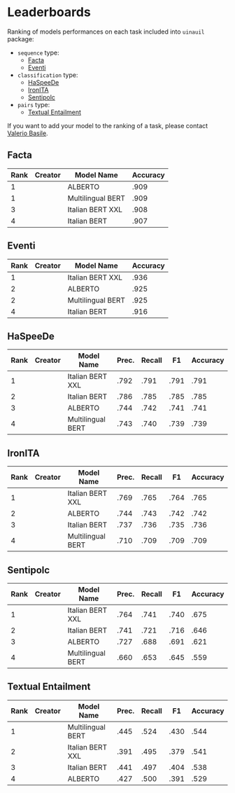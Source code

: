 # Leaderboards

Ranking of models performances on each task included into `uinauil` package:

* `sequence` type:
    * [Facta](#Facta) 
    * [Eventi](#Eventi) 
* `classification` type:
    * [HaSpeeDe](HaSpeeDe)
    * [IronITA](IronITA)
    * [Sentipolc](Sentipolc)
* `pairs` type:
    * [Textual Entailment](Textual-Entailment) 

If you want to add your model to the ranking of a task, please contact [Valerio Basile](https://valeriobasile.github.io/).

## Facta

| Rank | Creator    | Model Name           | Accuracy |
| ---- | ---------- | -------------------- | -------- |
| 1    |            | ALBERTO              | .909     |
| 1    |            | Multilingual BERT    | .909     |
| 3    |            | Italian BERT XXL     | .908     |
| 4    |            | Italian BERT         | .907     |


## Eventi

| Rank | Creator    | Model Name           | Accuracy |
| ---- | ---------- | -------------------- | -------- |
| 1    |            | Italian BERT XXL     | .936     |
| 2    |            | ALBERTO              | .925     |
| 2    |            | Multilingual BERT    | .925     |
| 4    |            | Italian BERT         | .916     |


## HaSpeeDe

| Rank | Creator    | Model Name           | Prec.  | Recall | F1   | Accuracy |
| ---- | ---------- | -------------------- | ------ | ------ | ---- | -------- |
| 1    |            | Italian BERT XXL     | .792 | .791 | .791 | .791 |
| 2    |            | Italian BERT         | .786 | .785 | .785 | .785 |
| 3    |            | ALBERTO              | .744 | .742 | .741 | .741 |
| 4    |            | Multilingual BERT    | .743 | .740 | .739 | .739 |


## IronITA

| Rank | Creator    | Model Name           | Prec.  | Recall | F1   | Accuracy |
| ---- | ---------- | -------------------- | ------ | ------ | ---- | -------- |
| 1    |            | Italian BERT XXL     | .769 | .765 | .764 | .765 |
| 2    |            | ALBERTO              | .744 | .743 | .742 | .742 |
| 3    |            | Italian BERT         | .737 | .736 | .735 | .736 |
| 4    |            | Multilingual BERT    | .710 | .709 | .709 | .709 |


## Sentipolc

| Rank | Creator    | Model Name           | Prec.  | Recall | F1   | Accuracy |
| ---- | ---------- | -------------------- | ------ | ------ | ---- | -------- |
| 1    |            | Italian BERT XXL     | .764 | .741 | .740 | .675 |
| 2    |            | Italian BERT         | .741 | .721 | .716 | .646 |
| 3    |            | ALBERTO              | .727 | .688 | .691 | .621 |
| 4    |            | Multilingual BERT    | .660 | .653 | .645 | .559 |


## Textual Entailment

| Rank | Creator    | Model Name           | Prec.  | Recall | F1   | Accuracy |
| ---- | ---------- | -------------------- | ------ | ------ | ---- | -------- |
| 1    |            | Multilingual BERT    | .445 | .524 | .430 | .544 |
| 2    |            | Italian BERT XXL     | .391 | .495 | .379 | .541 |
| 3    |            | Italian BERT         | .441 | .497 | .404 | .538 |
| 4    |            | ALBERTO              | .427 | .500 | .391 | .529 |
